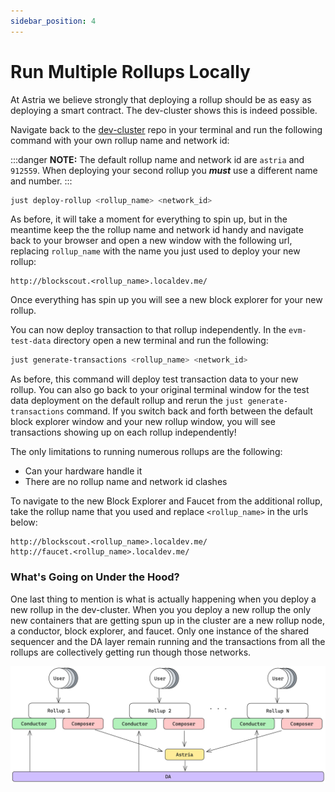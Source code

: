 ```yaml
---
sidebar_position: 4
---
```


# Run Multiple Rollups Locally
At Astria we believe strongly that deploying a rollup should be as easy as deploying a smart contract. The dev-cluster shows this is indeed possible.

Navigate back to the [dev-cluster](https://github.com/astriaorg/dev-cluster)
repo in your terminal and run the following command with your own rollup name
and network id:

:::danger
**NOTE:** The default rollup name and network id are `astria` and `912559`. When
deploying your second rollup you ___must___ use a different name and number.
:::
```sh
just deploy-rollup <rollup_name> <network_id>
```
As before, it will take a moment for everything to spin up, but in the meantime keep the the rollup name and network id handy and navigate back to your browser and open a new window with the following url, replacing `rollup_name` with the name you just used to deploy your new rollup:
```
http://blockscout.<rollup_name>.localdev.me/
```
Once everything has spin up you will see a new block explorer for your new rollup.

You can now deploy transaction to that rollup independently.
In the `evm-test-data` directory open a new terminal and run the following:
```sh
just generate-transactions <rollup_name> <network_id>
```
As before, this command will deploy test transaction data to your new rollup.
You can also go back to your original terminal window for the test data deployment on the default rollup and rerun the `just generate-transactions` command. If you switch back and forth between the default block explorer window and your new rollup window, you will see transactions showing up on each rollup independently!

The only limitations to running numerous rollups are the following:
 - Can your hardware handle it
 - There are no rollup name and network id clashes

To navigate to the new Block Explorer and Faucet from the additional rollup,
take the rollup name that you used and replace `<rollup_name>` in the urls
below:
```
http://blockscout.<rollup_name>.localdev.me/
http://faucet.<rollup_name>.localdev.me/
```
### What's Going on Under the Hood?
One last thing to mention is what is actually happening when you deploy a new rollup in the dev-cluster. When you you deploy a new rollup the only new containers that are getting spun up in the cluster are a new rollup node, a conductor, block explorer, and faucet. Only one instance of the shared sequencer and the DA layer remain running and the transactions from all the rollups are collectively getting run though those networks.

![Multiple Rollups](assests/multiple-rollups.png)
